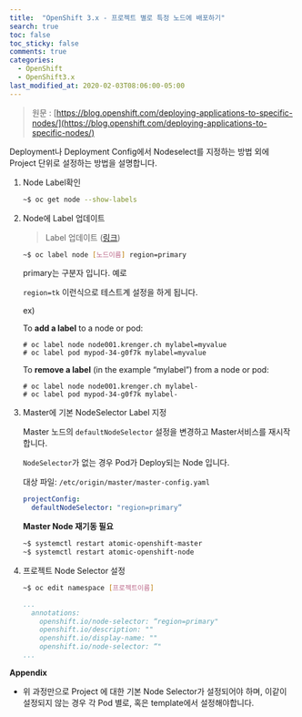 ```yaml
---
title:  "OpenShift 3.x - 프로젝트 별로 특정 노드에 배포하기"
search: true
toc: false
toc_sticky: false
comments: true
categories: 
  - OpenShift
  - OpenShift3.x
last_modified_at: 2020-02-03T08:06:00-05:00
---
```

> 원문 : [https://blog.openshift.com/deploying-applications-to-specific-nodes/](https://blog.openshift.com/deploying-applications-to-specific-nodes/)

Deployment나 Deployment Config에서 Nodeselect를 지정하는 방법 외에 Project 단위로 설정하는 방법을 설명합니다.



1. Node Label확인 

   ```bash
   ~$ oc get node --show-labels
   ```

   

2. Node에 Label 업데이트

   > Label 업데이트 ([링크](https://docs.openshift.com/container-platform/3.7/admin_guide/manage_nodes.html#updating-labels-on-nodes))

   ```bash
   ~$ oc label node [노드이름] region=primary
   ```

   primary는 구분자 입니다. 예로

   `region=tk` 이런식으로 테스트계 설정을 하게 됩니다.

   

   ex)

   To **add a label** to a node or pod:

   ```
   # oc label node node001.krenger.ch mylabel=myvalue
   # oc label pod mypod-34-g0f7k mylabel=myvalue
   ```

   To **remove a label** (in the example “mylabel”) from a node or pod:

   ```
   # oc label node node001.krenger.ch mylabel-
   # oc label pod mypod-34-g0f7k mylabel-
   ```

   

3. Master에 기본 NodeSelector Label 지정

   Master 노드의 `defaultNodeSelector` 설정을 변경하고 Master서비스를 재시작 합니다.

   `NodeSelector`가 없는 경우 Pod가 Deploy되는 Node 입니다. 

   대상 파일: `/etc/origin/master/master-config.yaml`

   ```yaml
   projectConfig:
     defaultNodeSelector: "region=primary” 
   ```

   **Master Node 재기동 필요**

   ```bash
   ~$ systemctl restart atomic-openshift-master
   ~$ systemctl restart atomic-openshift-node
   ```

   

4. 프로젝트 Node Selector 설정

   ```bash
   ~$ oc edit namespace [프로젝트이름]
   ```

   ```yaml
   ...
     annotations:
       openshift.io/node-selector: “region=primary"
       openshift.io/description: ""
       openshift.io/display-name: ""
       openshift.io/node-selector: “"
   ...    
   ```

   

**Appendix**

- 위 과정만으로 Project 에 대한 기본 Node Selector가 설정되어야 하며, 이같이 설정되지 않는 경우 각 Pod 별로, 혹은 template에서 설정해야합니다.

